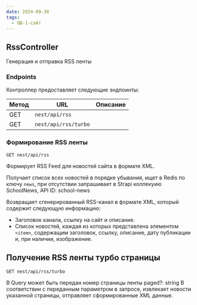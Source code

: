 ```yaml
---
date: 2024-09-30
tags:
  - ОШ-1-сайт
---
```

## RssController

Генерация и отправка RSS ленты

### Endpoints

Контроллер предоставляет следующие эндпоинты:

| Метод | URL                  | Описание |
| ----- | -------------------- | -------- |
| GET   | `nest/api/rss`       |          |
| GET   | `nest/api/rss/turbo` |          |

### Формирование RSS ленты

`GET nest/api/rss`

Формирует RSS Feed для новостей сайта в формате XML.

Получает список всех новостей в порядке убывания, ищет в Redis по ключу `news`, при отсутствии запрашивает в Strapi коллекуию SchoolNews, API ID: school-news

Возвращает сгенерированный RSS-канал в формате XML, который содержит следующую информацию:

- Заголовок канала, ссылку на сайт и описание.
- Список новостей, каждая из которых представлена элементом `<item>`, содержащим заголовок, ссылку, описание, дату публикации и, при наличии, изображение.

## Получение RSS ленты турбо страницы

`GET nest/api/rss/turbo`

В Query может быть передан номер страницы ленты paged?: string
В соответствии с переданным параметром в запросе, извлекает новости указанной страницы, отправляет сформированные XML данные.
